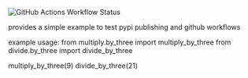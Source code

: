 ![GitHub Actions Workflow Status](https://github.com/k4144/pypi_packaging_tutorial/actions/workflows/tests.yml/badge.svg)


provides a simple example to test pypi publishing and github workflows


example usage:
from multiply.by_three import multiply_by_three
from divide.by_three import divide_by_three

multiply_by_three(9)
divide_by_three(21)
